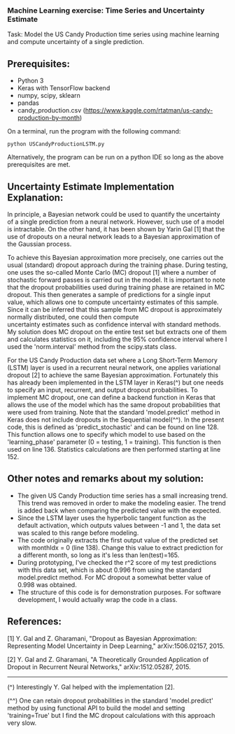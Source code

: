 ### Machine Learning exercise: Time Series and Uncertainty Estimate


Task: Model the US Candy Production time series 
      using machine learning and compute uncertainty 
	  of a single prediction.

## Prerequisites:
- Python 3 
- Keras with TensorFlow backend
- numpy, scipy, sklearn
- pandas
- candy_production.csv (https://www.kaggle.com/rtatman/us-candy-production-by-month)

On a terminal, run the program with the following command:

   `python USCandyProductionLSTM.py`
   
Alternatively, the program can be run on a python IDE so 
long as the above prerequisites are met.
  

## Uncertainty Estimate Implementation Explanation:

In principle, a Bayesian network could be used
to quantify the uncertainty of a single prediction
from a neural network. However, such use of a model 
is intractable. On the other hand, it has 
been shown by Yarin Gal [1] that the use of dropouts 
on a neural network leads to a Bayesian approximation 
of the Gaussian process.

To achieve this Bayesian approximation more precisely, 
one carries out the usual (standard) 
dropout approach during the training phase.
During testing, one uses the so-called Monte Carlo (MC) dropout [1]
where a number of stochastic forward passes is carried out 
in the model. It is important to note that the dropout probabilities 
used during training phase are retained in MC dropout.
This then generates a sample of predictions for a 
single input value, which allows one to 
compute uncertainty estimates of this sample. 
Since it can be inferred that this sample from MC dropout 
is approximately normally distributed, one could then compute  
uncertainty estimates such as confidence interval 
with standard methods. My solution does MC dropout 
on the entire test set but extracts one of them 
and calculates statistics on it, including the 95% confidence 
interval where I used the 'norm.interval' method from the 
scipy.stats class.

For the US Candy Production data set where a 
Long Short-Term Memory (LSTM) layer is used in a recurrent
neural network, one applies variational dropout [2] 
to achieve the same Bayesian approximation. 
Fortunately this has already been implemented in the LSTM
layer in Keras(^) but one needs to specify an input, 
recurrent, and output dropout probabilities. 
To implement MC dropout, one can define 
a backend function in Keras that allows the use of
the model which has the same dropout probabilities that were
used from training. Note that the standard 'model.predict' method 
in Keras does not include dropouts in the Sequential model(^^). 
In the present code, this is defined as 'predict_stochastic' 
and can be found on line 128. This function allows one to specify 
which model to use based on the 'learning_phase' parameter
(0 = testing, 1 = training). This function is then used 
on line 136. Statistics calculations are then
performed starting at line 152.


## Other notes and remarks about my solution:
- The given US Candy Production time series has a small
  increasing trend. This trend was removed in order 
  to make the modeling easier. The trend is added back 
  when comparing the predicted value with the expected.
- Since the LSTM layer uses the hyperbolic tangent function 
  as the default activation, which outputs values between -1 and 1, 
  the data set was scaled to this range before modeling.
- The code originally extracts the first output 
  value of the predicted set with monthIdx = 0 (line 138). 
  Change this value to extract prediction for a different month,
  so long as it's less than len(test)=165.
- During prototyping, I've checked the r^2 score of 
  my test predictions with this data set, which is about 0.996 from 
  using the standard model.predict method.
  For MC dropout a somewhat better value of 0.998 was obtained.
- The structure of this code is for demonstration purposes. 
  For software development, I would actually
  wrap the code in a class.


## References:

[1] Y. Gal and Z. Gharamani, "Dropout as Bayesian Approximation:
    Representing Model Uncertainty in Deep Learning," arXiv:1506.02157, 2015.
	
[2] Y. Gal and Z. Gharamani, "A Theoretically Grounded Application of 
    Dropout in Recurrent Neural Networks," arXiv:1512.05287, 2015.

-------
(^) Interestingly Y. Gal helped with the implementation [2]. 

(^^) One can retain dropout probabilities in the standard 'model.predict' method 
by using functional API to build the model and setting 'training=True' but I find 
the MC dropout calculations with this approach very slow.
